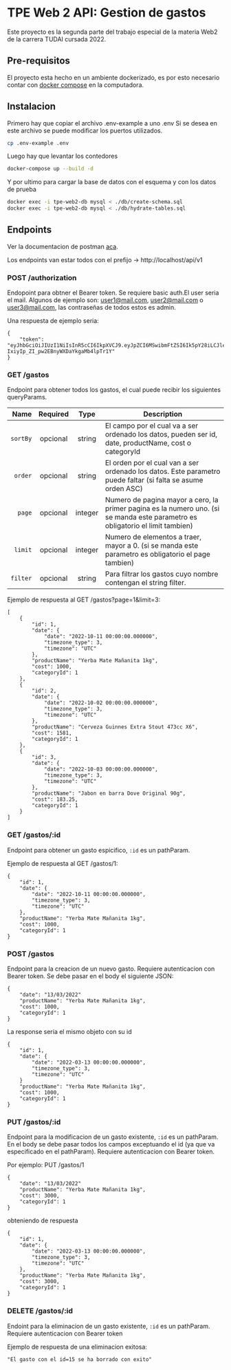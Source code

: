 # TPE Web 2 API: Gestion de gastos

Este proyecto es la segunda parte del trabajo especial de la materia Web2 de la carrera TUDAI cursada 2022.

## Pre-requisitos

El proyecto esta hecho en un ambiente dockerizado, es por esto necesario contar con [docker compose](https://docs.docker.com/compose/install/) en la computadora.

## Instalacion

Primero hay que copiar el archivo .env-example a uno .env
Si se desea en este archivo se puede modificar los puertos utilizados.

```bash
cp .env-example .env
```
Luego hay que levantar los contedores

```bash
docker-compose up --build -d
```

Y por ultimo para cargar la base de datos con el esquema y con los datos de prueba

```bash
docker exec -i tpe-web2-db mysql < ./db/create-schema.sql
docker exec -i tpe-web2-db mysql < ./db/hydrate-tables.sql
```

## Endpoints
Ver la documentacion de postman [aca](https://documenter.getpostman.com/view/15667153/2s8YmNRi8C).

Los endpoints van estar todos con el prefijo -> http://localhost/api/v1

### POST /authorization

Endopoint para obtner el Bearer token. Se requiere basic auth.El user seria el mail. Algunos de ejemplo son: user1@mail.com, user2@mail.com o user3@mail.com, las contraseñas de todos estos es admin.

Una respuesta de ejemplo seria:
```
{
    "token": "eyJhbGciOiJIUzI1NiIsInR5cCI6IkpXVCJ9.eyJpZCI6MSwibmFtZSI6Ik5pY28iLCJleHAiOjE2NjgyODk2OTJ9.9WbWW5FB-IxiyIp_ZI_pw2EBnyWXDaYkgaMb4lpTr1Y"
}
```

### GET /gastos

Endpoint para obtener todos los gastos, el cual puede recibir los siguientes queryParams.

|          Name | Required |  Type   | Description                                                                                                                                                           |
| -------------:|:--------:|:-------:| --------------------------------------------------------------------------------------------------------------------------------------------------------------------- |
| `sortBy` | opcional | string | El campo por el cual va a ser ordenado los datos, pueden ser id, date, productName, cost o categoryId  |
| `order` | opcional | string | El orden por el cual van a ser ordenado los datos. Este parametro puede faltar (si falta se asume orden ASC) |
| `page` | opcional | integer | Numero de pagina mayor a cero, la primer pagina es la numero uno. (si se manda este parametro es obligatorio el limit tambien) |
| `limit` | opcional | integer | Numero de elementos a traer, mayor a 0. (si se manda este parametro es obligatorio el page tambien) |
| `filter` | opcional | string  | Para filtrar los gastos cuyo nombre contengan el string filter. |

Ejemplo de respuesta al GET /gastos?page=1&limit=3:
```
[
    {
        "id": 1,
        "date": {
            "date": "2022-10-11 00:00:00.000000",
            "timezone_type": 3,
            "timezone": "UTC"
        },
        "productName": "Yerba Mate Mañanita 1kg",
        "cost": 1000,
        "categoryId": 1
    },
    {
        "id": 2,
        "date": {
            "date": "2022-10-02 00:00:00.000000",
            "timezone_type": 3,
            "timezone": "UTC"
        },
        "productName": "Cerveza Guinnes Extra Stout 473cc X6",
        "cost": 1581,
        "categoryId": 1
    },
    {
        "id": 3,
        "date": {
            "date": "2022-10-03 00:00:00.000000",
            "timezone_type": 3,
            "timezone": "UTC"
        },
        "productName": "Jabon en barra Dove Original 90g",
        "cost": 183.25,
        "categoryId": 1
    }
]
```


### GET /gastos/:id

Endpoint para obtener un gasto espicifico, `:id` es un pathParam.

Ejemplo de respuesta al GET /gastos/1:

```
{
    "id": 1,
    "date": {
        "date": "2022-10-11 00:00:00.000000",
        "timezone_type": 3,
        "timezone": "UTC"
    },
    "productName": "Yerba Mate Mañanita 1kg",
    "cost": 1000,
    "categoryId": 1
}
```


### POST /gastos

Endpoint para la creacion de un nuevo gasto. Requiere autenticacion con Bearer token. Se debe pasar en el body el siguiente JSON:
```
{
    "date": "13/03/2022"
    "productName": "Yerba Mate Mañanita 1kg",
    "cost": 1000,
    "categoryId": 1
}
```
La response seria el mismo objeto con su id
```
{
	"id": 1,
    "date": {
        "date": "2022-03-13 00:00:00.000000",
        "timezone_type": 3,
        "timezone": "UTC"
    }
    "productName": "Yerba Mate Mañanita 1kg",
    "cost": 1000,
    "categoryId": 1
}
```

### PUT /gastos/:id

Endpoint para la modificacion de un gasto existente, `:id` es un pathParam. En el body se debe pasar todos los campos exceptuando el id (ya que va especificado en el pathParam). Requiere autenticacion con Bearer token.

Por ejemplo:
PUT /gastos/1
```
{
    "date": "13/03/2022"
    "productName": "Yerba Mate Mañanita 1kg",
    "cost": 3000,
    "categoryId": 1
}
```
obteniendo de respuesta
```
{
    "id": 1,
    "date": {
        "date": "2022-03-13 00:00:00.000000",
        "timezone_type": 3,
        "timezone": "UTC"
    },
    "productName": "Yerba Mate Mañanita 1kg",
    "cost": 3000,
    "categoryId": 1
}
```


### DELETE /gastos/:id

Endoint para la eliminacion de un gasto existente, `:id` es un pathParam. Requiere autenticacion con Bearer token

Ejemplo de respuesta de una eliminacion exitosa:
```
"El gasto con el id=15 se ha borrado con exito"
```

